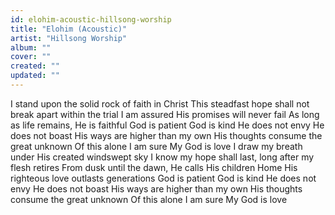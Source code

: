 ```yaml
---
id: elohim-acoustic-hillsong-worship
title: "Elohim (Acoustic)"
artist: "Hillsong Worship"
album: ""
cover: ""
created: ""
updated: ""
---
```


I stand upon the solid rock of faith in Christ
This steadfast hope shall not break apart within the trial
I am assured His promises will never fail
As long as life remains, He is faithful
God is patient
God is kind
He does not envy
He does not boast
His ways are higher than my own
His thoughts consume the great unknown
Of this alone I am sure
My God is love
I draw my breath under His created windswept sky
I know my hope shall last, long after my flesh retires
From dusk until the dawn, He calls His children Home
His righteous love outlasts generations
God is patient
God is kind
He does not envy
He does not boast
His ways are higher than my own
His thoughts consume the great unknown
Of this alone I am sure
My God is love